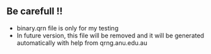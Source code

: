## Be carefull !!

- binary.qrn file is only for my testing
- In future version, this file will be removed and it will be generated automatically with help from qrng.anu.edu.au